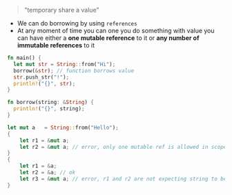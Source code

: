 > "temporary share a value"

- We can do borrowing by using `references`
- At any moment of time you can one you do something with value you can have either a **one mutable reference** to it or **any number of immutable references** to it
```rust
fn main() {
  let mut str = String::from("Hi");
  borrow(&str); // function borrows value
  str.push_str("!");
  println!("{}", str);
}

fn borrow(string: &String) {
  println!("{}", string);
}
```
```rust
let mut a	= String::from("Hello");
{
	let r1 = &mut a;
	let r2 = &mut a; // error, only one mutable ref is allowed in scope to avoid data races
}
{
	let r1 = &a;
	let r2 = &a; // ok
	let r3 = &mut a; // error, r1 and r2 are not expecting string to be mutaed by r3
}
```